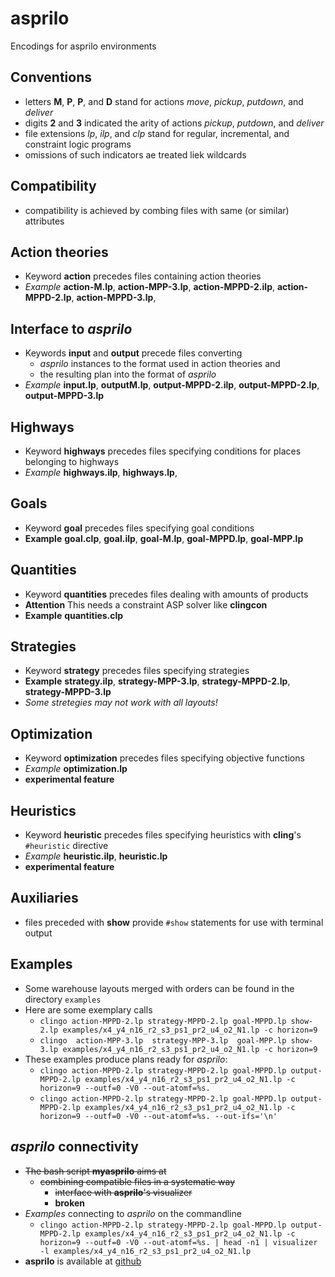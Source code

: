 # asprilo

Encodings for asprilo environments

## Conventions

  * letters **M**, **P**, **P**, and **D** stand for actions *move*, *pickup*, *putdown*, and *deliver*
  * digits **2** and **3** indicated the arity of actions *pickup*, *putdown*, and *deliver*
  * file extensions *lp*, *ilp*, and *clp* stand for regular, incremental, and constraint logic programs
  * omissions of such indicators ae treated liek wildcards

## Compatibility

  * compatibility is achieved by combing files with same (or similar) attributes

## Action theories

  * Keyword **action** precedes files containing action theories
  * *Example* **action-M.lp**, **action-MPP-3.lp**, **action-MPPD-2.ilp**, **action-MPPD-2.lp**, **action-MPPD-3.lp**,

## Interface to *asprilo*

  * Keywords **input** and **output** precede files converting 
      * *asprilo* instances to the format used in action theories and 
      * the resulting plan into the format of *asprilo*
  * *Example* **input.lp**, **outputM.lp**, **output-MPPD-2.ilp**, **output-MPPD-2.lp**, **output-MPPD-3.lp**
  
## Highways

  * Keyword **highways** precedes files specifying conditions for places belonging to highways
  * *Example* **highways.ilp**, **highways.lp**,

## Goals

   * Keyword **goal** precedes files specifying goal conditions
   * **Example** **goal.clp**, **goal.ilp**, **goal-M.lp**, **goal-MPPD.lp**, **goal-MPP.lp**

## Quantities

   * Keyword **quantities** precedes files dealing with amounts of products
   * **Attention** This needs a constraint ASP solver like **clingcon**
   * **Example** **quantities.clp**

## Strategies

   * Keyword **strategy** precedes files specifying strategies
   * **Example** **strategy.ilp**, **strategy-MPP-3.lp**, **strategy-MPPD-2.lp**, **strategy-MPPD-3.lp**
   * _Some stretegies may not work with all layouts!_
   
## Optimization

   * Keyword **optimization** precedes files specifying objective functions
   * *Example* **optimization.lp**
   * **experimental feature**

## Heuristics

   * Keyword **heuristic** precedes files specifying heuristics with **cling**'s `#heuristic` directive
   * *Example* **heuristic.ilp**, **heuristic.lp**
   * **experimental feature**

## Auxiliaries

  * files preceded with **show** provide `#show` statements for use with terminal output

## Examples

  * Some warehouse layouts merged with orders can be found in the directory `examples`
  * Here are some exemplary calls
	* `clingo action-MPPD-2.lp strategy-MPPD-2.lp goal-MPPD.lp show-2.lp examples/x4_y4_n16_r2_s3_ps1_pr2_u4_o2_N1.lp -c horizon=9`
	* `clingo  action-MPP-3.lp  strategy-MPP-3.lp  goal-MPP.lp show-3.lp examples/x4_y4_n16_r2_s3_ps1_pr2_u4_o2_N1.lp -c horizon=9`
  * These examples produce plans ready for _asprilo_:
      * `clingo action-MPPD-2.lp strategy-MPPD-2.lp goal-MPPD.lp output-MPPD-2.lp examples/x4_y4_n16_r2_s3_ps1_pr2_u4_o2_N1.lp -c horizon=9 --outf=0 -V0 --out-atomf=%s.`
      * `clingo action-MPPD-2.lp strategy-MPPD-2.lp goal-MPPD.lp output-MPPD-2.lp examples/x4_y4_n16_r2_s3_ps1_pr2_u4_o2_N1.lp -c horizon=9 --outf=0 -V0 --out-atomf=%s. --out-ifs='\n'`

## _asprilo_ connectivity

  * ~~The bash script **myasprilo** aims at~~
    * ~~combining compatible files in a systematic way~~
	  * ~~interface with **asprilo**'s visualizer~~
	  * **broken**
  * *Examples* connecting to _asprilo_ on the commandline
	* `clingo action-MPPD-2.lp strategy-MPPD-2.lp goal-MPPD.lp output-MPPD-2.lp examples/x4_y4_n16_r2_s3_ps1_pr2_u4_o2_N1.lp -c horizon=9 --outf=0 -V0 --out-atomf=%s. | head -n1 | visualizer -l examples/x4_y4_n16_r2_s3_ps1_pr2_u4_o2_N1.lp`
  * **asprilo** is available at [github](https://github.com/potassco/asprilo)
